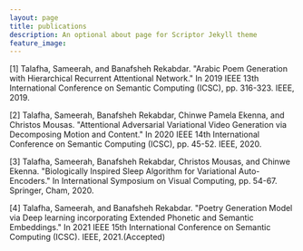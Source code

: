 ```yaml
---
layout: page
title: publications
description: An optional about page for Scriptor Jekyll theme
feature_image:
---
```

[1] Talafha, Sameerah, and Banafsheh Rekabdar. "Arabic Poem Generation with Hierarchical Recurrent Attentional Network." In 2019 IEEE 13th International Conference on Semantic Computing (ICSC), pp. 316-323. IEEE, 2019.

[2] Talafha, Sameerah, Banafsheh Rekabdar, Chinwe Pamela Ekenna, and Christos Mousas. "Attentional Adversarial Variational Video Generation via Decomposing Motion and Content." In 2020 IEEE 14th International Conference on Semantic Computing (ICSC), pp. 45-52. IEEE, 2020.

[3] Talafha, Sameerah, Banafsheh Rekabdar, Christos Mousas, and Chinwe Ekenna. "Biologically Inspired Sleep Algorithm for Variational Auto-Encoders." In International Symposium on Visual Computing, pp. 54-67. Springer, Cham, 2020.

[4] Talafha, Sameerah, and Banafsheh Rekabdar. "Poetry Generation Model via Deep learning incorporating Extended Phonetic and Semantic Embeddings." In 2021 IEEE 15th International Conference on Semantic Computing (ICSC). IEEE, 2021.(Accepted)
